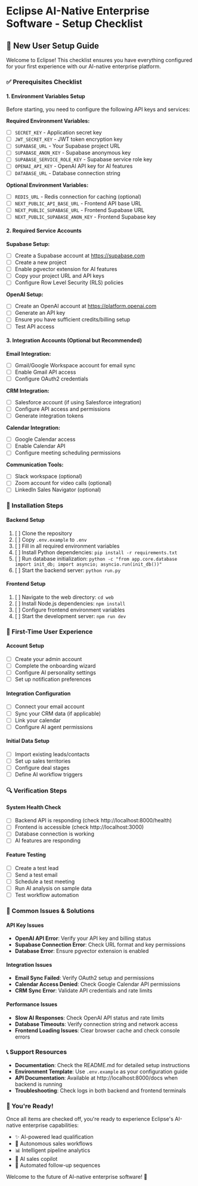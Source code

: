 # Eclipse AI-Native Enterprise Software - Setup Checklist

## 🚀 New User Setup Guide

Welcome to Eclipse! This checklist ensures you have everything configured for your first experience with our AI-native enterprise platform.

### ✅ Prerequisites Checklist

#### 1. **Environment Variables Setup**
Before starting, you need to configure the following API keys and services:

**Required Environment Variables:**
- [ ] `SECRET_KEY` - Application secret key
- [ ] `JWT_SECRET_KEY` - JWT token encryption key
- [ ] `SUPABASE_URL` - Your Supabase project URL
- [ ] `SUPABASE_ANON_KEY` - Supabase anonymous key
- [ ] `SUPABASE_SERVICE_ROLE_KEY` - Supabase service role key
- [ ] `OPENAI_API_KEY` - OpenAI API key for AI features
- [ ] `DATABASE_URL` - Database connection string

**Optional Environment Variables:**
- [ ] `REDIS_URL` - Redis connection for caching (optional)
- [ ] `NEXT_PUBLIC_API_BASE_URL` - Frontend API base URL
- [ ] `NEXT_PUBLIC_SUPABASE_URL` - Frontend Supabase URL
- [ ] `NEXT_PUBLIC_SUPABASE_ANON_KEY` - Frontend Supabase key

#### 2. **Required Service Accounts**

**Supabase Setup:**
- [ ] Create a Supabase account at https://supabase.com
- [ ] Create a new project
- [ ] Enable pgvector extension for AI features
- [ ] Copy your project URL and API keys
- [ ] Configure Row Level Security (RLS) policies

**OpenAI Setup:**
- [ ] Create an OpenAI account at https://platform.openai.com
- [ ] Generate an API key
- [ ] Ensure you have sufficient credits/billing setup
- [ ] Test API access

#### 3. **Integration Accounts (Optional but Recommended)**

**Email Integration:**
- [ ] Gmail/Google Workspace account for email sync
- [ ] Enable Gmail API access
- [ ] Configure OAuth2 credentials

**CRM Integration:**
- [ ] Salesforce account (if using Salesforce integration)
- [ ] Configure API access and permissions
- [ ] Generate integration tokens

**Calendar Integration:**
- [ ] Google Calendar access
- [ ] Enable Calendar API
- [ ] Configure meeting scheduling permissions

**Communication Tools:**
- [ ] Slack workspace (optional)
- [ ] Zoom account for video calls (optional)
- [ ] LinkedIn Sales Navigator (optional)

### 🔧 Installation Steps

#### Backend Setup
1. [ ] Clone the repository
2. [ ] Copy `.env.example` to `.env`
3. [ ] Fill in all required environment variables
4. [ ] Install Python dependencies: `pip install -r requirements.txt`
5. [ ] Run database initialization: `python -c "from app.core.database import init_db; import asyncio; asyncio.run(init_db())"`
6. [ ] Start the backend server: `python run.py`

#### Frontend Setup
1. [ ] Navigate to the web directory: `cd web`
2. [ ] Install Node.js dependencies: `npm install`
3. [ ] Configure frontend environment variables
4. [ ] Start the development server: `npm run dev`

### 🎯 First-Time User Experience

#### Account Setup
- [ ] Create your admin account
- [ ] Complete the onboarding wizard
- [ ] Configure AI personality settings
- [ ] Set up notification preferences

#### Integration Configuration
- [ ] Connect your email account
- [ ] Sync your CRM data (if applicable)
- [ ] Link your calendar
- [ ] Configure AI agent permissions

#### Initial Data Setup
- [ ] Import existing leads/contacts
- [ ] Set up sales territories
- [ ] Configure deal stages
- [ ] Define AI workflow triggers

### 🔍 Verification Steps

#### System Health Check
- [ ] Backend API is responding (check http://localhost:8000/health)
- [ ] Frontend is accessible (check http://localhost:3000)
- [ ] Database connection is working
- [ ] AI features are responding

#### Feature Testing
- [ ] Create a test lead
- [ ] Send a test email
- [ ] Schedule a test meeting
- [ ] Run AI analysis on sample data
- [ ] Test workflow automation

### 🚨 Common Issues & Solutions

#### API Key Issues
- **OpenAI API Error**: Verify your API key and billing status
- **Supabase Connection Error**: Check URL format and key permissions
- **Database Error**: Ensure pgvector extension is enabled

#### Integration Issues
- **Email Sync Failed**: Verify OAuth2 setup and permissions
- **Calendar Access Denied**: Check Google Calendar API permissions
- **CRM Sync Error**: Validate API credentials and rate limits

#### Performance Issues
- **Slow AI Responses**: Check OpenAI API status and rate limits
- **Database Timeouts**: Verify connection string and network access
- **Frontend Loading Issues**: Clear browser cache and check console errors

### 📞 Support Resources

- **Documentation**: Check the README.md for detailed setup instructions
- **Environment Template**: Use `.env.example` as your configuration guide
- **API Documentation**: Available at http://localhost:8000/docs when backend is running
- **Troubleshooting**: Check logs in both backend and frontend terminals

### 🎉 You're Ready!

Once all items are checked off, you're ready to experience Eclipse's AI-native enterprise capabilities:

- ✨ AI-powered lead qualification
- 🤖 Autonomous sales workflows
- 📊 Intelligent pipeline analytics
- 💬 AI sales copilot
- 🔄 Automated follow-up sequences

Welcome to the future of AI-native enterprise software! 🚀
